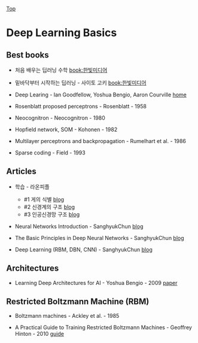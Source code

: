 [Top](README.md)


# Deep Learning Basics

## Best books

* 처음 배우는 딥러닝 수학 [book:한빛미디어](http://www.hanbit.co.kr/store/books/look.php?p_code=B6703128448)

* 밑바닥부터 시작하는 딥러닝 - 사이토 고키 [book:한빛미디어](http://www.hanbit.co.kr/store/books/look.php?p_code=B8475831198)

* Deep Learing - Ian Goodfellow, Yoshua Bengio, Aaron Courville [home](http://www.deeplearningbook.org/)

* Rosenblatt proposed perceptrons - Rosenblatt - 1958

* Neocognitron - Neocognitron - 1980

* Hopfield network, SOM - Kohonen - 1982

* Multilayer perceptrons and backpropagation - Rumelhart et al. - 1986

* Sparse coding - Field - 1993



## Articles

* 학습 - 라온피플
  * #1 게의 식별 [blog](https://laonple.blog.me/220802224442)
  * #2 신경계의 구조 [blog](https://laonple.blog.me/220808107954)
  * #3 인공신경망 구조 [blog](https://laonple.blog.me/220812090501)

* Neural Networks Introduction - SanghyukChun [blog](http://sanghyukchun.github.io/74/)

* The Basic Principles in Deep Neural Networks - SanghyukChun [blog](http://sanghyukchun.github.io/54/)

* Deep Learning (RBM, DBN, CNN) - SanghyukChun [blog](http://sanghyukchun.github.io/75/)


## Architectures

* Learning Deep Architectures for AI - Yoshua Bengio - 2009 [paper](http://www.iro.umontreal.ca/~lisa/pointeurs/TR1312.pdf)



## Restricted Boltzmann Machine (RBM)

* Boltzmann machines - Ackley et al. - 1985

* A Practical Guide to Training Restricted Boltzmann Machines - Geoffrey Hinton - 2010 [guide](https://www.cs.toronto.edu/~hinton/absps/guideTR.pdf)
